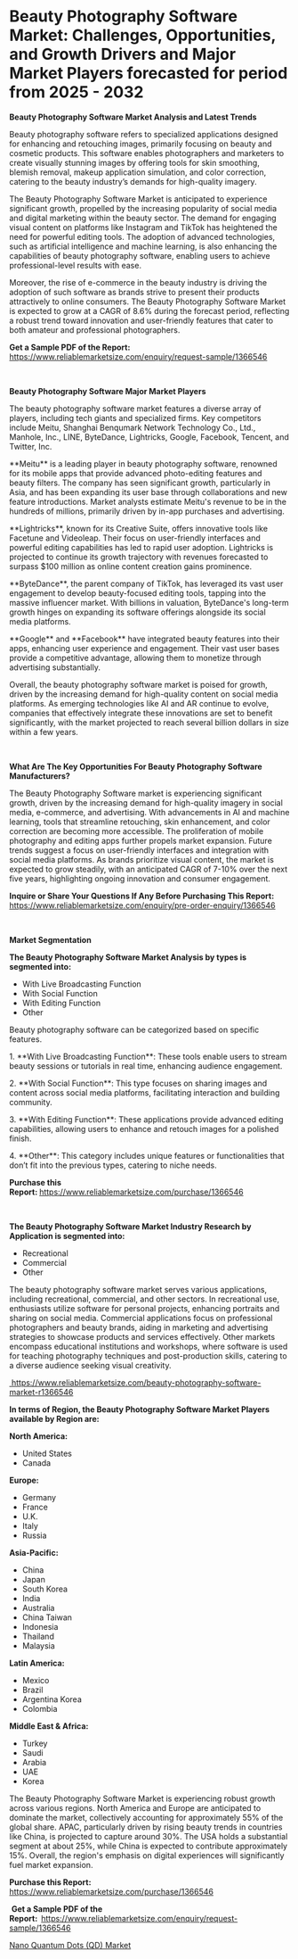 <p><h1>Beauty Photography Software Market: Challenges, Opportunities, and Growth Drivers and Major Market Players forecasted for period from 2025 - 2032</h1></p><p><strong>Beauty Photography Software Market Analysis and Latest Trends</strong></p>
<p><p>Beauty photography software refers to specialized applications designed for enhancing and retouching images, primarily focusing on beauty and cosmetic products. This software enables photographers and marketers to create visually stunning images by offering tools for skin smoothing, blemish removal, makeup application simulation, and color correction, catering to the beauty industry’s demands for high-quality imagery.</p><p>The Beauty Photography Software Market is anticipated to experience significant growth, propelled by the increasing popularity of social media and digital marketing within the beauty sector. The demand for engaging visual content on platforms like Instagram and TikTok has heightened the need for powerful editing tools. The adoption of advanced technologies, such as artificial intelligence and machine learning, is also enhancing the capabilities of beauty photography software, enabling users to achieve professional-level results with ease.</p><p>Moreover, the rise of e-commerce in the beauty industry is driving the adoption of such software as brands strive to present their products attractively to online consumers. The Beauty Photography Software Market is expected to grow at a CAGR of 8.6% during the forecast period, reflecting a robust trend toward innovation and user-friendly features that cater to both amateur and professional photographers.</p></p>
<p><strong>Get a Sample PDF of the Report:&nbsp;</strong> <a href="https://www.reliablemarketsize.com/enquiry/request-sample/1366546?utm_campaign=3045&utm_medium=2&utm_source=Github&utm_content=ia&utm_term=22032025&utm_id=beauty-photography-software">https://www.reliablemarketsize.com/enquiry/request-sample/1366546</a></p>
<p>&nbsp;</p>
<p><strong>Beauty Photography Software Major Market Players</strong></p>
<p><p>The beauty photography software market features a diverse array of players, including tech giants and specialized firms. Key competitors include Meitu, Shanghai Benqumark Network Technology Co., Ltd., Manhole, Inc., LINE, ByteDance, Lightricks, Google, Facebook, Tencent, and Twitter, Inc.</p><p>**Meitu** is a leading player in beauty photography software, renowned for its mobile apps that provide advanced photo-editing features and beauty filters. The company has seen significant growth, particularly in Asia, and has been expanding its user base through collaborations and new feature introductions. Market analysts estimate Meitu's revenue to be in the hundreds of millions, primarily driven by in-app purchases and advertising.</p><p>**Lightricks**, known for its Creative Suite, offers innovative tools like Facetune and Videoleap. Their focus on user-friendly interfaces and powerful editing capabilities has led to rapid user adoption. Lightricks is projected to continue its growth trajectory with revenues forecasted to surpass $100 million as online content creation gains prominence.</p><p>**ByteDance**, the parent company of TikTok, has leveraged its vast user engagement to develop beauty-focused editing tools, tapping into the massive influencer market. With billions in valuation, ByteDance's long-term growth hinges on expanding its software offerings alongside its social media platforms.</p><p>**Google** and **Facebook** have integrated beauty features into their apps, enhancing user experience and engagement. Their vast user bases provide a competitive advantage, allowing them to monetize through advertising substantially.</p><p>Overall, the beauty photography software market is poised for growth, driven by the increasing demand for high-quality content on social media platforms. As emerging technologies like AI and AR continue to evolve, companies that effectively integrate these innovations are set to benefit significantly, with the market projected to reach several billion dollars in size within a few years.</p></p>
<p>&nbsp;</p>
<p><strong>What Are The Key Opportunities For Beauty Photography Software Manufacturers?</strong></p>
<p><p>The Beauty Photography Software market is experiencing significant growth, driven by the increasing demand for high-quality imagery in social media, e-commerce, and advertising. With advancements in AI and machine learning, tools that streamline retouching, skin enhancement, and color correction are becoming more accessible. The proliferation of mobile photography and editing apps further propels market expansion. Future trends suggest a focus on user-friendly interfaces and integration with social media platforms. As brands prioritize visual content, the market is expected to grow steadily, with an anticipated CAGR of 7-10% over the next five years, highlighting ongoing innovation and consumer engagement.</p></p>
<p><strong>Inquire or Share Your Questions If Any Before Purchasing This Report:</strong> <a href="https://www.reliablemarketsize.com/enquiry/pre-order-enquiry/1366546?utm_campaign=3045&utm_medium=2&utm_source=Github&utm_content=ia&utm_term=22032025&utm_id=beauty-photography-software">https://www.reliablemarketsize.com/enquiry/pre-order-enquiry/1366546</a></p>
<p>&nbsp;</p>
<p><strong>Market Segmentation</strong></p>
<p><strong>The Beauty Photography Software Market Analysis by types is segmented into:</strong></p>
<p><ul><li>With Live Broadcasting Function</li><li>With Social Function</li><li>With Editing Function</li><li>Other</li></ul></p>
<p><p>Beauty photography software can be categorized based on specific features. </p><p>1. **With Live Broadcasting Function**: These tools enable users to stream beauty sessions or tutorials in real time, enhancing audience engagement.</p><p>2. **With Social Function**: This type focuses on sharing images and content across social media platforms, facilitating interaction and building community.</p><p>3. **With Editing Function**: These applications provide advanced editing capabilities, allowing users to enhance and retouch images for a polished finish.</p><p>4. **Other**: This category includes unique features or functionalities that don’t fit into the previous types, catering to niche needs.</p></p>
<p><strong>Purchase this Report:&nbsp;</strong><a href="https://www.reliablemarketsize.com/purchase/1366546?utm_campaign=3045&utm_medium=2&utm_source=Github&utm_content=ia&utm_term=22032025&utm_id=beauty-photography-software">https://www.reliablemarketsize.com/purchase/1366546</a></p>
<p>&nbsp;</p>
<p><strong>The Beauty Photography Software Market Industry Research by Application is segmented into:</strong></p>
<p><ul><li>Recreational</li><li>Commercial</li><li>Other</li></ul></p>
<p><p>The beauty photography software market serves various applications, including recreational, commercial, and other sectors. In recreational use, enthusiasts utilize software for personal projects, enhancing portraits and sharing on social media. Commercial applications focus on professional photographers and beauty brands, aiding in marketing and advertising strategies to showcase products and services effectively. Other markets encompass educational institutions and workshops, where software is used for teaching photography techniques and post-production skills, catering to a diverse audience seeking visual creativity.</p></p>
<p><a href="https://www.reliablemarketsize.com/beauty-photography-software-market-r1366546?utm_campaign=3045&utm_medium=2&utm_source=Github&utm_content=ia&utm_term=22032025&utm_id=beauty-photography-software">&nbsp;https://www.reliablemarketsize.com/beauty-photography-software-market-r1366546</a></p>
<p><strong>In terms of Region, the Beauty Photography Software Market Players available by Region are:</strong></p>
<p>
    <p> <strong> North America: </strong>
        <ul>
            <li>United States</li>
            <li>Canada</li>
        </ul>
        </p> 
    <p> <strong> Europe: </strong>
        <ul>
            <li>Germany</li>
            <li>France</li>
            <li>U.K.</li>
            <li>Italy</li>
            <li>Russia</li>
        </ul>
        </p> 
    <p> <strong> Asia-Pacific: </strong>
        <ul>
            <li>China</li>
            <li>Japan</li>
            <li>South Korea</li>
            <li>India</li>
            <li>Australia</li>
            <li>China Taiwan</li>
            <li>Indonesia</li>
            <li>Thailand</li>
            <li>Malaysia</li>
        </ul>
        </p> 
    <p> <strong> Latin America: </strong>
        <ul>
            <li>Mexico</li>
            <li>Brazil</li>
            <li>Argentina Korea</li>
            <li>Colombia</li>
        </ul>
        </p> 
    <p> <strong> Middle East & Africa: </strong>
        <ul>
            <li>Turkey</li>
            <li>Saudi</li>
            <li>Arabia</li>
            <li>UAE</li>
            <li>Korea</li>
        </ul>
    </p>
    </p>
<p><p>The Beauty Photography Software Market is experiencing robust growth across various regions. North America and Europe are anticipated to dominate the market, collectively accounting for approximately 55% of the global share. APAC, particularly driven by rising beauty trends in countries like China, is projected to capture around 30%. The USA holds a substantial segment at about 25%, while China is expected to contribute approximately 15%. Overall, the region's emphasis on digital experiences will significantly fuel market expansion.</p></p>
<p><strong>Purchase this Report: </strong><a href="https://www.reliablemarketsize.com/purchase/1366546?utm_campaign=3045&utm_medium=2&utm_source=Github&utm_content=ia&utm_term=22032025&utm_id=beauty-photography-software">https://www.reliablemarketsize.com/purchase/1366546</a></p>
<p>&nbsp;<strong>Get a Sample PDF of the Report:&nbsp;&nbsp;</strong><a href="https://www.reliablemarketsize.com/enquiry/request-sample/1366546?utm_campaign=3045&utm_medium=2&utm_source=Github&utm_content=ia&utm_term=22032025&utm_id=beauty-photography-software">https://www.reliablemarketsize.com/enquiry/request-sample/1366546</a></p>
<p><strong></strong></p>
<p><p><a href="https://github.com/miottaredlin79/Market-Research-Report-List-1/blob/main/nano-quantum-dots-qd-market.md?utm_campaign=3045&utm_medium=2&utm_source=Github&utm_content=ia&utm_term=22032025&utm_id=beauty-photography-software">Nano Quantum Dots (QD) Market</a></p></p>